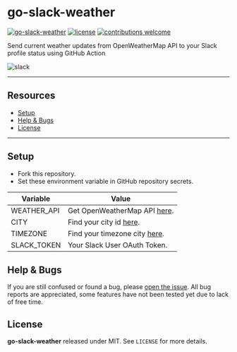 # go-slack-weather
[![go-slack-weather](https://github.com/fadhilthomas/go-slack-weather/actions/workflows/go-slack-weather.yml/badge.svg?branch=main)](https://github.com/fadhilthomas/go-slack-weather/actions/workflows/go-slack-weather.yml)
[![license](https://img.shields.io/badge/license-MIT-_red.svg)](https://opensource.org/licenses/MIT)
[![contributions welcome](https://img.shields.io/badge/contributions-welcome-brightgreen.svg?style=flat)](https://github.com/fadhilthomas/go-slack-weather/issues)

Send current weather updates from OpenWeatherMap API to your Slack profile status using GitHub Action

![slack](https://user-images.githubusercontent.com/29804796/129493231-2de98bac-09ac-4686-a97d-487a344dd6a1.png)

---

## Resources

- [Setup](#setup)
- [Help & Bugs](#help--bugs)
- [License](#license)

---

## Setup
* Fork this repository.
* Set these environment variable in GitHub repository secrets.

| **Variable** | **Value** |
|--|--|
| WEATHER_API | Get OpenWeatherMap API [here](https://home.openweathermap.org/users/sign_up). |
| CITY | Find your city id [here](http://bulk.openweathermap.org/sample/). |
| TIMEZONE | Find your timezone city [here](https://www.iana.org/time-zones). |
| SLACK_TOKEN | Your Slack User OAuth Token. |


## Help & Bugs

If you are still confused or found a bug, please [open the issue](https://github.com/fadhilthomas/go-slack-weather/issues). All bug reports are appreciated, some features have not been tested yet due to lack of free time.

## License

**go-slack-weather** released under MIT. See `LICENSE` for more details.